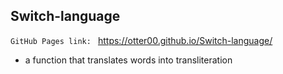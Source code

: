 ## Switch-language

`GitHub Pages link: ` https://otter00.github.io/Switch-language/

- a function that translates words into transliteration
